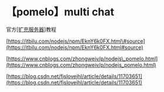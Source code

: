 # 【pomelo】multi chat

官方[\[扩充服务器\]](https://github.com/NetEase/pomelo/wiki/%E6%89%A9%E5%85%85%E6%9C%8D%E5%8A%A1%E5%99%A8)教程

[https://itbilu.com/nodejs/npm/EknY6k0FX.html\#source](https://itbilu.com/nodejs/npm/EknY6k0FX.html#source)

[https://www.cnblogs.com/zhongweiv/p/nodejs\_pomelo.html](https://www.cnblogs.com/zhongweiv/p/nodejs_pomelo.html)

[https://blog.csdn.net/fjslovejhl/article/details/11703651](https://blog.csdn.net/fjslovejhl/article/details/11703651)



